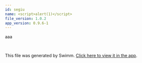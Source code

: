 ```yaml
---
id: segiu
name: <script>alert(1)</script>
file_version: 1.0.2
app_version: 0.9.6-1
---
```


aaa

<br/>

This file was generated by Swimm. [Click here to view it in the app](http://localhost:5000/repos/Z2l0aHViJTNBJTNBdDElM0ElM0FlcmFuLXN3aW1t/docs/segiu).